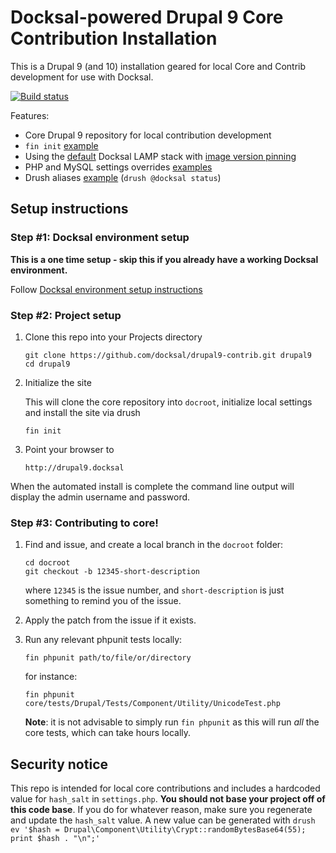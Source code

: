 # Docksal-powered Drupal 9 Core Contribution Installation

This is a Drupal 9 (and 10) installation geared for local Core and Contrib development
for use with Docksal.

[![Build status](https://travis-ci.org/jhedstrom/drupal8-contrib.svg?branch=master)](https://travis-ci.org/jhedstrom/drupal8-contrib?branch=master)

Features:

- Core Drupal 9 repository for local contribution development
- `fin init` [example](.docksal/commands/init)
- Using the [default](.docksal/docksal.env#L9) Docksal LAMP stack with [image version pinning](.docksal/docksal.env#L13-L15)
- PHP and MySQL settings overrides [examples](.docksal/etc)
- Drush aliases [example](drush/aliases.drushrc.php) (`drush @docksal status`)

## Setup instructions

### Step #1: Docksal environment setup

**This is a one time setup - skip this if you already have a working Docksal environment.**  

Follow [Docksal environment setup instructions](https://docs.docksal.io/en/master/getting-started/env-setup)

### Step #2: Project setup

1. Clone this repo into your Projects directory

    ```
    git clone https://github.com/docksal/drupal9-contrib.git drupal9
    cd drupal9
    ```

2. Initialize the site

    This will clone the core repository into `docroot`, initialize local
    settings and install the site via drush

    ```
    fin init
    ```

3. Point your browser to

    ```
    http://drupal9.docksal
    ```

When the automated install is complete the command line output will display the admin username and password.

### Step #3: Contributing to core!

1. Find and issue, and create a local branch in the `docroot` folder:

   ```
   cd docroot
   git checkout -b 12345-short-description
   ```

   where `12345` is the issue number, and `short-description` is just something to remind you of the issue.

2. Apply the patch from the issue if it exists.

3. Run any relevant phpunit tests locally:

    ```
    fin phpunit path/to/file/or/directory
    ```

    for instance:

    ```
    fin phpunit core/tests/Drupal/Tests/Component/Utility/UnicodeTest.php
    ```

    **Note**: it is not advisable to simply run `fin phpunit` as this will run _all_ the core tests, which can take hours locally.

## Security notice

This repo is intended for local core contributions and includes a hardcoded value for `hash_salt` in `settings.php`.
**You should not base your project off of this code base**. If you do for whatever reason, make sure you regenerate and
update the `hash_salt` value. A new value can be generated with `drush ev '$hash = Drupal\Component\Utility\Crypt::randomBytesBase64(55); print $hash . "\n";'`
